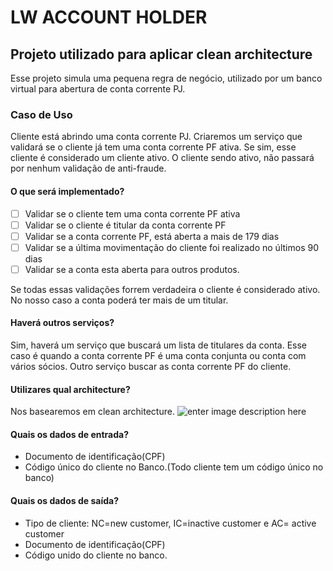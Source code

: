 # LW ACCOUNT HOLDER
## Projeto utilizado para aplicar clean architecture

Esse projeto simula uma pequena regra de negócio, utilizado por um banco virtual para abertura de conta corrente PJ.

### Caso de Uso
Cliente está abrindo uma conta corrente PJ. Criaremos um serviço que validará se o cliente já tem uma conta corrente PF ativa. Se sim, esse cliente é considerado um cliente ativo. O cliente sendo ativo, não passará por nenhum validação de anti-fraude.

#### O que será implementado?

 - [ ] Validar se o cliente tem uma conta corrente PF ativa
 - [ ] Validar se o cliente é titular da conta corrente PF
 - [ ] Validar se a conta corrente PF, está aberta a mais de 179 dias
 - [ ] Validar se a última movimentação do cliente foi realizado no últimos 90 dias
 - [ ] Validar se a conta esta aberta para outros produtos.

Se todas essas validações forrem verdadeira o cliente é considerado ativo. No nosso caso a conta poderá ter mais de um titular.

#### Haverá outros serviços?
Sim, haverá um serviço que buscará um lista de titulares da conta. Esse caso é quando a conta corrente PF é uma conta conjunta ou conta com vários sócios. Outro serviço buscar as conta corrente PF do cliente.

#### Utilizares qual architecture?

Nos basearemos em clean architecture.
![enter image description here](https://cdn-media-1.freecodecamp.org/images/1*nEATDe5dRLIWN3MSxSjG0A.png)

#### Quais os dados de entrada?

 - Documento de identificação(CPF)
 - Código único do cliente no Banco.(Todo cliente tem um código único no banco)
 
#### Quais os dados de saída?
- Tipo de cliente: NC=new customer, IC=inactive customer e AC= active customer
- Documento de identificação(CPF)
- Código unido do cliente no banco.
